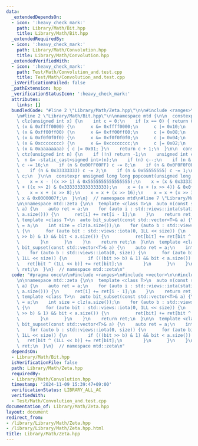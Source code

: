 ```yaml
---
data:
  _extendedDependsOn:
  - icon: ':heavy_check_mark:'
    path: Library/Math/Bit.hpp
    title: Library/Math/Bit.hpp
  _extendedRequiredBy:
  - icon: ':heavy_check_mark:'
    path: Library/Math/Convolution.hpp
    title: Library/Math/Convolution.hpp
  _extendedVerifiedWith:
  - icon: ':heavy_check_mark:'
    path: Test/Math/Convolution_and.test.cpp
    title: Test/Math/Convolution_and.test.cpp
  _isVerificationFailed: false
  _pathExtension: hpp
  _verificationStatusIcon: ':heavy_check_mark:'
  attributes:
    links: []
  bundledCode: "#line 2 \"Library/Math/Zeta.hpp\"\n\n#include <ranges>\n#include <vector>\n\
    \n#line 2 \"Library/Math/Bit.hpp\"\n\nnamespace mtd {\n\n  constexpr unsigned\
    \ clz(unsigned int x) {\n    int c = 0;\n    if (x == 0) { return 0; }\n    if\
    \ (x & 0xffff0000) {\n      x &= 0xffff0000;\n      c |= 0x10;\n    }\n    if\
    \ (x & 0xff00ff00) {\n      x &= 0xff00ff00;\n      c |= 0x08;\n    }\n    if\
    \ (x & 0xf0f0f0f0) {\n      x &= 0xf0f0f0f0;\n      c |= 0x04;\n    }\n    if\
    \ (x & 0xcccccccc) {\n      x &= 0xcccccccc;\n      c |= 0x02;\n    }\n    if\
    \ (x & 0xaaaaaaaa) { c |= 0x01; }\n    return c + 1;\n  }\n\n  constexpr unsigned\
    \ ctz(unsigned int n) {\n    if (!n) return -1;\n    unsigned int c = 32;\n  \
    \  n &= -static_cast<signed int>(n);\n    if (n) c--;\n    if (n & 0x0000FFFF)\
    \ c -= 16;\n    if (n & 0x00FF00FF) c -= 8;\n    if (n & 0x0F0F0F0F) c -= 4;\n\
    \    if (n & 0x33333333) c -= 2;\n    if (n & 0x55555555) c -= 1;\n    return\
    \ c;\n  }\n\n  constexpr unsigned long long popcount(unsigned long long x) {\n\
    \    x = x - ((x >> 1) & 0x5555555555555555);\n    x = (x & 0x3333333333333333)\
    \ + ((x >> 2) & 0x3333333333333333);\n    x = (x + (x >> 4)) & 0x0f0f0f0f0f0f0f0f;\n\
    \    x = x + (x >> 8);\n    x = x + (x >> 16);\n    x = x + (x >> 32);\n    return\
    \ x & 0x0000007f;\n  }\n\n}  // namespace mtd\n#line 7 \"Library/Math/Zeta.hpp\"\
    \n\nnamespace mtd::zeta {\n\n  template <class T>\n  auto n(const std::vector<T>&\
    \ a) {\n    auto ret = a;\n    for (auto i : std::views::iota(static_cast<size_t>(1),\
    \ a.size())) {\n      ret[i] += ret[i - 1];\n    }\n    return ret;\n  }\n\n \
    \ template <class T>\n  auto bit_subset(const std::vector<T>& a) {\n    auto ret\
    \ = a;\n    int size = clz(a.size());\n    for (auto b : std::views::iota(0, size))\
    \ {\n      for (auto bit : std::views::iota(0, 1LL << size)) {\n        if (((bit\
    \ >> b) & 1) && bit < a.size()) {\n          ret[bit] += ret[bit ^ (1LL << b)];\n\
    \        }\n      }\n    }\n    return ret;\n  }\n\n  template <class T>\n  auto\
    \ bit_supset(const std::vector<T>& a) {\n    auto ret = a;\n    int size = clz(a.size());\n\
    \    for (auto b : std::views::iota(0, size)) {\n      for (auto bit : std::views::iota(0,\
    \ 1LL << size)) {\n        if (((bit >> b) & 1) && bit < a.size()) {\n       \
    \   ret[bit ^ (1LL << b)] += ret[bit];\n        }\n      }\n    }\n    return\
    \ ret;\n  }\n}  // namespace mtd::zeta\n"
  code: "#pragma once\n\n#include <ranges>\n#include <vector>\n\n#include \"./Bit.hpp\"\
    \n\nnamespace mtd::zeta {\n\n  template <class T>\n  auto n(const std::vector<T>&\
    \ a) {\n    auto ret = a;\n    for (auto i : std::views::iota(static_cast<size_t>(1),\
    \ a.size())) {\n      ret[i] += ret[i - 1];\n    }\n    return ret;\n  }\n\n \
    \ template <class T>\n  auto bit_subset(const std::vector<T>& a) {\n    auto ret\
    \ = a;\n    int size = clz(a.size());\n    for (auto b : std::views::iota(0, size))\
    \ {\n      for (auto bit : std::views::iota(0, 1LL << size)) {\n        if (((bit\
    \ >> b) & 1) && bit < a.size()) {\n          ret[bit] += ret[bit ^ (1LL << b)];\n\
    \        }\n      }\n    }\n    return ret;\n  }\n\n  template <class T>\n  auto\
    \ bit_supset(const std::vector<T>& a) {\n    auto ret = a;\n    int size = clz(a.size());\n\
    \    for (auto b : std::views::iota(0, size)) {\n      for (auto bit : std::views::iota(0,\
    \ 1LL << size)) {\n        if (((bit >> b) & 1) && bit < a.size()) {\n       \
    \   ret[bit ^ (1LL << b)] += ret[bit];\n        }\n      }\n    }\n    return\
    \ ret;\n  }\n}  // namespace mtd::zeta\n"
  dependsOn:
  - Library/Math/Bit.hpp
  isVerificationFile: false
  path: Library/Math/Zeta.hpp
  requiredBy:
  - Library/Math/Convolution.hpp
  timestamp: '2024-11-09 15:39:47+09:00'
  verificationStatus: LIBRARY_ALL_AC
  verifiedWith:
  - Test/Math/Convolution_and.test.cpp
documentation_of: Library/Math/Zeta.hpp
layout: document
redirect_from:
- /library/Library/Math/Zeta.hpp
- /library/Library/Math/Zeta.hpp.html
title: Library/Math/Zeta.hpp
---
```

